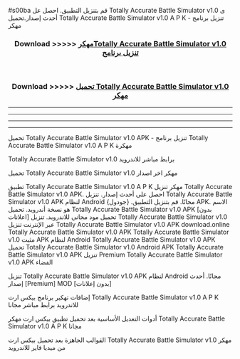 #s00ba قم بتنزيل التطبيق. احصل عل Totally Accurate Battle Simulator v1.0  ى أحدث إصدار.تحميل Totally Accurate Battle Simulator v1.0  A P K - تنزيل برنامج مهكر



<div align="center">
<h3>Download >>>>> <a href="https://ar-sites.web.app/?ar= Totally Accurate Battle Simulator v1.0 ">مهكرTotally Accurate Battle Simulator v1.0  تنزيل برنامج</a></h3><br>

<h3>Download >>>>> <a href="https://ar-sites.web.app/?ar= Totally Accurate Battle Simulator v1.0 ">تحميل Totally Accurate Battle Simulator v1.0  مهكر</a></h3>
</div>


----------------------------------------------------------

----------------------------------------------------------

----------------------------------------------------------

----------------------------------------------------------


تحميل Totally Accurate Battle Simulator v1.0  APK - تنزيل برنامج Totally Accurate Battle Simulator v1.0  A P K مهكرة

Totally Accurate Battle Simulator v1.0  برابط مباشر للاندرويد

تحميل Totally Accurate Battle Simulator v1.0  مهكر اخر اصدار

تطبيق Totally Accurate Battle Simulator v1.0  A P K مهكر
تنزيل Totally Accurate Battle Simulator v1.0  APK. احصل على أحدث إصدار.
تنزيل Totally Accurate Battle Simulator v1.0  APK لنظام Android مجانًا.
قم بتنزيل التطبيق. {جودول} APK. الاسم هو نسخة أندرويد.
تحميل Totally Accurate Battle Simulator v1.0  APK [بدون اعلانات]
تحميل مود مجاني للاندرويد.
تنزيل Totally Accurate Battle Simulator v1.0  عبر الإنترنت
تنزيل Totally Accurate Battle Simulator v1.0  APK
download.online Totally Accurate Battle Simulator v1.0  APK
Totally Accurate Battle Simulator v1.0  مثبت APK لنظام Android
Totally Accurate Battle Simulator v1.0  APK
تحميل Totally Accurate Battle Simulator v1.0  Android APK
Totally Accurate Battle Simulator v1.0  APK تنزيل Premium
Totally Accurate Battle Simulator v1.0  APK الفضاء

تنزيل Totally Accurate Battle Simulator v1.0  APK لنظام Android مجانًا. أحدث إصدار [Premium] MOD [بدون إعلانات]

إضافات تهكير برنامج بيكس ارت Totally Accurate Battle Simulator v1.0  A P K للاندرويد برابط مباشر مجانا

أدوات التعديل الأساسية بعد تحميل تطبيق بيكس ارت مهكر Totally Accurate Battle Simulator v1.0  A P K مجانا

القوالب الجاهزة بعد تحميل بيكس ارت Totally Accurate Battle Simulator v1.0  مهكر من ميديا فاير للاندرويد




